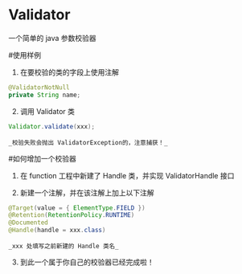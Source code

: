 # Validator一个简单的 java 参数校验器#使用样例1. 在要校验的类的字段上使用注解```java@ValidatorNotNullprivate String name;```2. 调用 Validator 类```javaValidator.validate(xxx);```	_校验失败会抛出 ValidatorException的，注意捕获！_#如何增加一个校验器1. 在 function 工程中新建了 Handle 类，并实现 ValidatorHandle 接口2. 新建一个注解，并在该注解上加上以下注解```java@Target(value = { ElementType.FIELD })@Retention(RetentionPolicy.RUNTIME)@Documented@Handle(handle = xxx.class)```	_xxx 处填写之前新建的 Handle 类名_3. 到此一个属于你自己的校验器已经完成啦！